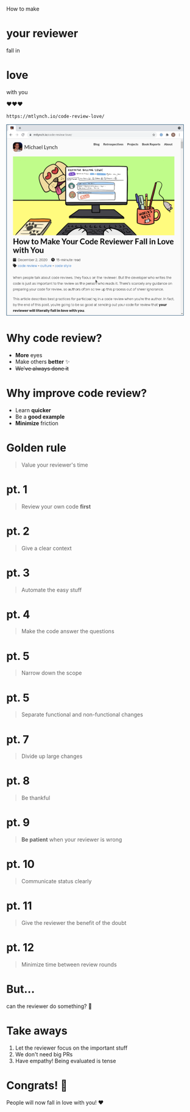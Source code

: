 How to make

# your reviewer

fall in

# love

with you

❤️❤️❤️



<!-- Blank side for story -->
<!-- .slide: data-background="black" -->



`https://mtlynch.io/code-review-love/`

<img src="/images/blog_post.png" height="500px" />



# Why code review?

* **More** eyes
* Make others **better** ✨
* ~~We've always done it~~



# Why improve code review?

* Learn **quicker**
* Be a **good example**
* **Minimize** friction



# Golden rule

> Value your reviewer's time



# pt. 1

> Review your own code **first**



# pt. 2

> Give a clear context



# pt. 3

> Automate the easy stuff



# pt. 4

> Make the code answer the questions



# pt. 5

> Narrow down the scope



# pt. 5

> Separate functional and non-functional changes



# pt. 7

> Divide up large changes



# pt. 8

> Be thankful



# pt. 9

> **Be patient** when your reviewer is wrong



# pt. 10

> Communicate status clearly



# pt. 11

> Give the reviewer the benefit of the doubt



# pt. 12

> Minimize time between review rounds



# But...

can the reviewer do something? 🤔



# Take aways

1. Let the reviewer focus on the important stuff
2. We don't need big PRs
3. Have empathy! Being evaluated is tense



# Congrats! 🎉

People will now fall in love with you! ❤️
